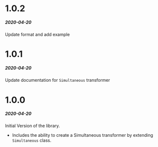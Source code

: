 # 1.0.2
##### 2020-04-20  
  
Update format and add example
  
  
# 1.0.1
##### 2020-04-20  
  
Update documentation for `Simultaneous` transformer
  
  
# 1.0.0
##### 2020-04-20  
  
Initial Version of the library.  
  
- Includes the ability to create a Simultaneous transformer by extending `Simultaneous` class.  
  
